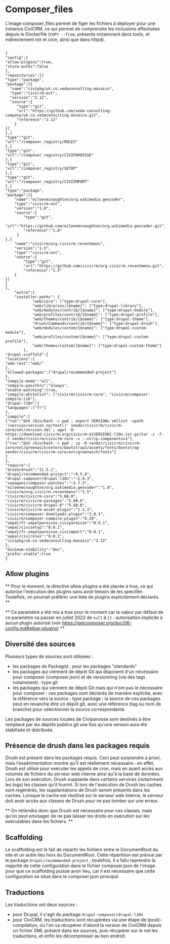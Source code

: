 # Composer_files

L'image composer_files permet de figer les fichiers à déployer pour une instance CiviCRM, ce qui permet de comprendre les inclusions effectuées depuis le Dockerfile (`COPY --from`, présents notamment dans tools, et indirectement init et cron, ainsi que dans httpd).


``` composer

{
"config":{
"allow-plugins":true,
"store-auths":false
},
"repositories":[{
"type":"package",
"package":[{
  "name":"civipkg/uk.co.vedaconsulting.mosaico",
  "type":"civicrm-ext",
  "version":"2.12",
  "source":{
     "type":"git",
     "url":"https://github.com/veda-consulting-company/uk.co.vedaconsulting.mosaico.git",
     "reference":"2.12"
    }
}]
},{
"type":"git",
"url":"/composer_registry/ROLES"
},{
"type":"git",
"url":"/composer_registry/CIVIPAROISSE"
},{
"type":"git",
"url":"/composer_registry/SETUP"
},{
"type":"git",
"url":"/composer_registry/CIVIIMPORT"
},{
"type":"package",
"package":[{
    "name":"eileenmcnaughton/org.wikimedia.geocoder",
    "type":"civicrm-ext",
    "version":"1.8",
    "source":{
        "type":"git",
        "url":"https://github.com/eileenmcnaughton/org.wikimedia.geocoder.git",
        "reference":"1.8"
     }
},{
    "name":"civicrm/org.civicrm.recentmenu",
    "version":"1.5",
    "type":"civicrm-ext",
    "source":{
        "type":"git",
        "url":"https://github.com/civicrm/org.civicrm.recentmenu.git",
        "reference":"1.5"
    }
}]
}
],
    "extra":{
	"installer-paths": {
            "web/core": ["type:drupal-core"],
            "web/libraries/{$name}": ["type:drupal-library"],
            "web/modules/contrib/{$name}": ["type:drupal-module"],
            "web/profiles/contrib/{$name}": ["type:drupal-profile"],
            "web/themes/contrib/{$name}": ["type:drupal-theme"],
            "drush/Commands/contrib/{$name}": ["type:drupal-drush"],
            "web/modules/custom/{$name}": ["type:drupal-custom-module"],
            "web/profiles/custom/{$name}": ["type:drupal-custom-profile"],
            "web/themes/custom/{$name}": ["type:drupal-custom-theme"]
        },
"drupal-scaffold":{
"locations":{
"web-root":"web/"
},
"allowed-packages":["drupal/recommended-project"]
},
"compile-mode":"all",
"compile-passthru":"always",
"enable-patching":true,
"compile-whitelist": ["civicrm/civicrm-core", "civicrm/composer-compile-lib"],
"drupal-l10n":{
"languages":["fr"]
},
"compile":[
{"run":"@sh /bin/bash -c pwd ; export VERSION=`xmllint -xpath '/version/version_no/text()' vendor/civicrm/civicrm-core/xml/version.xml`; wget -O- https://download.civicrm.org/civicrm-${VERSION}-l10n.tar.gz|tar -z -f- -C vendor/civicrm/civicrm-core -x --strip-components=1"},
{"run":"@sh /bin/bash -c pwd ; cp -R vendor/civicrm/civicrm-core/ext/greenwich/extern/bootstrap3/assets/fonts/bootstrap vendor/civicrm/civicrm-core/ext/greenwich/fonts"}
]
},
"require":{
"drush/drush":"11.5.1",
"drupal/recommended-project":"~9.5.8",
"drupal-composer/drupal-l10n":"~2.0.3",
"cweagans/composer-patches":"~1.7.3",
"eileenmcnaughton/org.wikimedia.geocoder":"1.8",
"civicrm/org.civicrm.recentmenu":"1.5",
"civicrm/civicrm-core":"5.60.0",
"civicrm/civicrm-packages":"5.60.0",
"civicrm/civicrm-drupal-8":"5.60.0",
"civicrm/civicrm-asset-plugin":"1.1.3",
"civicrm/composer-downloads-plugin":"3.0.1",
"civicrm/composer-compile-plugin":"0.20",
"uepal/fr.uepalparoisse.civiparoisse":"0.0.1",
"uepal/civisetup":"0.0.1",
"uepal/fr.uepalparoisse.civiimport":"0.0.1",
"uepal/civiroles":"0.0.1",
"civipkg/uk.co.vedaconsulting.mosaico":"2.12"
},
"minimum-stability":"dev",
"prefer-stable":true
}

```

## Allow plugins

** Pour le moment, la directive allow plugins a été placée à true, ce qui autorise l'exécution des plugins sans avoir besoin de les spécifier. Toutefois, on pourrait préférer une liste de plugins explicitement déclarés. **

** Ce paramètre a été mis à true pour le moment car la valeur par défaut de ce paramètre va passer en juillet 2022 de `null` à `{}` : autorisation implicite à aucun plugin autorisé (voir <https://getcomposer.org/doc/06-config.md#allow-plugins>) **

## Diversité des sources

Plusieurs types de sources sont utilisées :

* les packages de Packagist : pour les packages "standards"
* les packages qui viennent de dépôt Git qui disposent d'un nécessaire pour composer (composer.json) et de versionning (via des tags notamment) : type git
* les packages qui viennent de dépôt Git mais qui n'ont pas le nécessaire pour composer : ces packages sont déclarés de manière explicite, avec la référence vers la source : type package ; la source de ces packages peut en revanche être un dépôt git, avec une référence (tag ou nom de branche) pour sélectionner la source correspondante.

Les packages de sources locales de Civiparoisse sont destinés à être remplacé par les dépôts publics git une fois qu'une version aura été stabilisée et distribuée.

## Présence de drush dans les packages requis

Drush est présent dans les packages requis. Ceci peut surprendre a priori, mais l'expérimentation montre qu'il est réellement nécessaire : en effet, Drush est utilisé pour exécuter les appels de cron, mais en ayant accès aux volumes de fichiers du serveur web interne ainsi qu'à la base de données.
Lors de son exécution, Drush supplante dans certains services (notamment les logs) les classes qu'il fournit. Si lors de l'exécution de Drush les caches sont regénérés, les supplantations de Drush seront présents dans les caches. Lorsque le cache est réutilisé sur le serveur web interne, le serveur doit avoir accès aux classes de Drush pour ne pas tomber sur une erreur.

** On retiendra donc que Drush est nécessaire pour ces classes, mais qu'on peut envisager de ne pas laisser les droits en exécution sur les exécutables dans les fichiers. **


## Scaffolding

Le scaffolding est le fait de répartir les fichiers entre le DocumentRoot du site et un autre lieu hors du DocumentRoot. Cette répartition est prévue par le package `drupal/recommended-project` ; toutefois, il a fallu reprendre la majorité de cette configuration dans le fichier composer.json de l'image pour que ce scaffolding puisse avoir lieu, car il est nécessaire que cette configuration se situe dans le composer.json principal.

## Traductions

Les traductions ont deux sources :
* pour Drupal, il s'agit du package `drupal-composer/drupal-l10n`
* pour CiviCRM, les traductions sont récupérées via une étape de (post)-compilation, où l'on va récupérer d'abord la version de CiviCRM depuis un fichier XML présent dans les sources, puis récupérer sur le net les traductions, et enfin les décompresser au bon endroit.